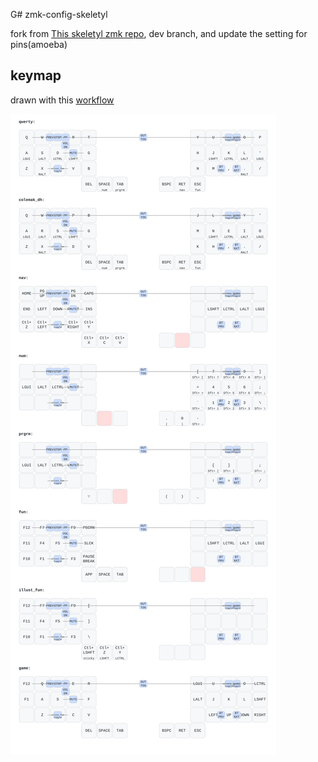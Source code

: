 G# zmk-config-skeletyl

fork from [This skeletyl zmk repo](https://github.com/cyanindya/zmk-config), dev branch, and update the setting for pins(amoeba)

## keymap

drawn with this [workflow](https://github.com/caksoylar/keymap-drawer)

![Keymap](./keymap-drawer/skeletyl.svg)
